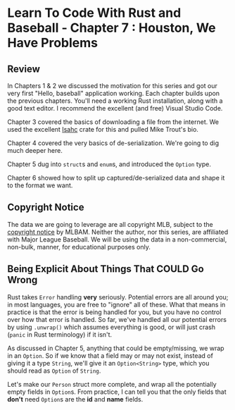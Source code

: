 # Learn To Code With Rust and Baseball - Chapter 7 : Houston, We Have Problems

## Review

In Chapters 1 & 2 we discussed the motivation for this series and got our very first "Hello, baseball" application working. Each chapter builds upon the previous chapters. You'll need a working Rust installation, along with a good text editor. I recommend the excellent (and free) Visual Studio Code.

Chapter 3 covered the basics of downloading a file from the internet. We used the excellent [Isahc](https://crates.io/crates/isahc) crate for this and pulled Mike Trout's bio.

Chapter 4 covered the very basics of de-serialization. We're going to dig much deeper here.

Chapter 5 dug into `struct`s and `enum`s, and introduced the `Option` type.

Chapter 6 showed how to split up captured/de-serialized data and shape it to the format we want.

## Copyright Notice

The data we are going to leverage are all copyright MLB, subject to the [copyright notice](http://gdx.mlb.com/components/copyright.txt) by MLBAM. Neither the author, nor this series, are affiliated with Major League Baseball. We will be using the data in a non-commercial, non-bulk, manner, for educational purposes only.

## Being Explicit About Things That COULD Go Wrong

Rust takes `Error` handling **very** seriously. Potential errors are all around you; in most languages, you are free to "ignore" all of these. What that means in practice is that the error is being handled for you, but you have no control over how that error is handled. So far, we've handled all our potential errors by using `.unwrap()` which assumes everything is good, or will just crash (`panic` in Rust terminology) if it isn't.

As discussed in Chapter 5, anything that could be empty/missing, we wrap in an `Option`. So if we know that a field may or may not exist, instead of giving it a type `String`, we'll give it an `Option<String>` type, which you should read as `Option` of `String`.

Let's make our `Person` struct more complete, and wrap all the potentially empty fields in `Option`s. From practice, I can tell you that the only fields that **don't** need `Option`s are the **id** and **name** fields.
